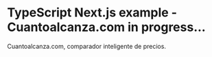 # TypeScript Next.js example - Cuantoalcanza.com in progress...

Cuantoalcanza.com, comparador inteligente de precios.
